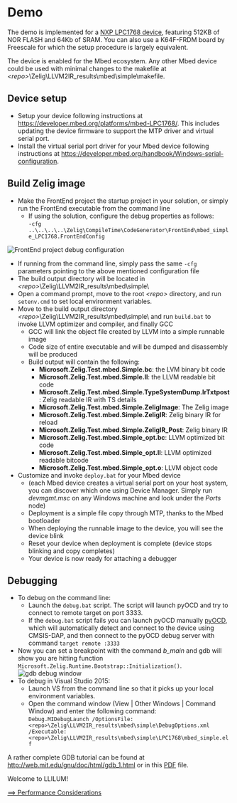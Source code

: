 # Demo 
The demo is implemented for a [NXP LPC1768 device](https://developer.mbed.org/platforms/mbed-LPC1768/), featuring 512KB of NOR FLASH and 64Kb of SRAM. You can also use a K64F-FRDM board by Freescale for which the setup procedure is largely equivalent. 

The device is enabled for the Mbed ecosystem. Any other Mbed device could be used with minimal changes to the makefile at _\<repo\>_\\Zelig\\LLVM2IR_results\\mbed\\simple\\makefile.  

## Device setup
* Setup your device following instructions at https://developer.mbed.org/platforms/mbed-LPC1768/. This includes updating the device firmware to support the MTP driver and virtual serial port. 
* Install the virtual serial port driver for your Mbed device following instructions at https://developer.mbed.org/handbook/Windows-serial-configuration. 

## Build Zelig image
* Make the FrontEnd project the startup project in your solution, or simply run the FrontEnd executable from the command line
  * If using the solution, configure the debug properties as follows:  
    `-cfg ..\..\..\..\Zelig\CompileTime\CodeGenerator\FrontEnd\mbed_simple_LPC1768.FrontEndConfig`  

![FrontEnd project debug configuration](https://github.com/NETMF/llilum-pr/wiki/FrontEndconfig.PNG)

  * If running from the command line, simply pass the same `-cfg` parameters pointing to the above mentioned configuration file 
  * The build output directory will be located in _\<repo\>_\\Zelig\\LLVM2IR_results\\mbed\\simple\\
* Open a command prompt, move to the root _\<repo\>_ directory, and run `setenv.cmd` to set local environment variables.
* Move to the build output directory _\<repo\>_\\Zelig\\LLVM2IR_results\\mbed\\simple\\ and run `build.bat` to invoke LLVM optimizer and compiler, and finally GCC 
  * GCC will link the object file created by LLVM into a simple runnable image 
  * Code size of entire executable and will be dumped and disassembly will be produced 
  * Build output will contain the following: 
    * **Microsoft.Zelig.Test.mbed.Simple.bc**: the LVM binary bit code 
    * **Microsoft.Zelig.Test.mbed.Simple.ll**: the LLVM readable bit code     
    * **Microsoft.Zelig.Test.mbed.Simple.TypeSystemDump.IrTxtpost**: Zelig readable IR with TS details 
    * **Microsoft.Zelig.Test.mbed.Simple.ZeligImage**: The Zelig image
    * **Microsoft.Zelig.Test.mbed.Simple.ZeligIR**: Zelig binary IR for reload
    * **Microsoft.Zelig.Test.mbed.Simple.ZeligIR_Post**: Zelig binary IR 
    * **Microsoft.Zelig.Test.mbed.Simple_opt.bc**: LLVM optimized bit code 
    * **Microsoft.Zelig.Test.mbed.Simple_opt.ll**: LLVM optimized readable bitcode 
    * **Microsoft.Zelig.Test.mbed.Simple_opt.o**: LLVM object code 
* Customize and invoke `deploy.bat` for your Mbed device
    * (each Mbed device creates a virtual serial port on your host system, you can discover which one using Device Manager. Simply run _devmgmt.msc_ on any Windows machine and look under the _Ports_ node) 
    * Deployment is a simple file copy through MTP, thanks to the Mbed bootloader 
    * When deploying the runnable image to the device, you will see the device blink 
    * Reset your device when deployment is complete (device stops blinking and copy completes) 
  * Your device is now ready for attaching a debugger

## Debugging
* To debug on the command line:
  * Launch the `debug.bat` script. The script will launch pyOCD and try to connect to remote target on port 3333. 
  * If the `debug.bat` script fails you can launch pyOCD manually [pyOCD](https://launchpad.net/gcc-arm-embedded-misc/pyocd-binary/), which will automatically detect and connect to the device using CMSIS-DAP, and then connect to the pyOCD debug server with command `target remote :3333`
* Now you can set a breakpoint with the command _b_main_ and gdb will show you are hitting function `Microsoft.Zelig.Runtime.Bootstrap::Initialization()`.  
    ![gdb debug window](https://github.com/NETMF/llilum-pr/wiki/GDBDebug.PNG)  
* To debug in Visual Studio 2015:
  * Launch VS from the command line so that it picks up your local environment variables.
  * Open the command window (View | Other Windows | Command Window) and enter the following command:  
    `Debug.MIDebugLaunch /OptionsFile:<repo>\Zelig\LLVM2IR_results\mbed\simple\DebugOptions.xml  /Executable:<repo>\Zelig\LLVM2IR_results\mbed\simple\LPC1768\mbed_simple.elf`

A rather complete GDB tutorial can be found at http://web.mit.edu/gnu/doc/html/gdb_1.html or in this [PDF](https://github.com/NETMF/llilum-pr/wiki/gdbTutorial.pdf) file.

Welcome to LLILUM!  

[==> Performance Considerations](https://github.com/NETMF/llilum/wiki/Performance-Considerations)